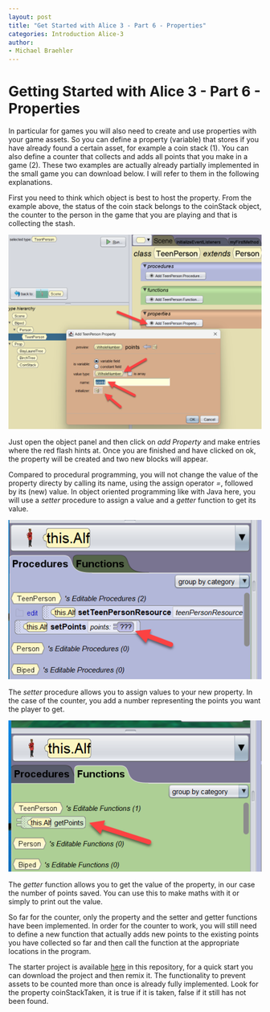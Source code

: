 ```yaml
---
layout: post
title: "Get Started with Alice 3 - Part 6 - Properties"
categories: Introduction Alice-3
author:
- Michael Braehler
---
```


# Getting Started with Alice 3 - Part 6 - Properties

In particular for games you will also need to create and use properties with your game assets. So you can define a property (variable) that stores if
you have already found a certain asset, for example a coin stack (1). You can also define a counter that collects and adds all points that you
make in a game (2). These two examples are actually already partially implemented in the small game you can download below. I will refer to them
in the following explanations.

First you need to think which object is best to host the property. From the example above, the status of the coin stack belongs to the 
coinStack object, the counter to the person in the game that you are playing and that is collecting the stash.

![How to create a property](/assets/230314_CreateProperty1.png)

Just open the object panel and then click on *add Property* and make entries where the red flash hints at. Once you are finished and have
clicked on ok, the property will be created and two new blocks will appear.

Compared to procedural programming, you will not change the value of the property directy by calling its name, using the assign operator *=*,
followed by its (new) value. In object oriented programming like with Java here, you will use a *setter* procedure to assign a value and a *getter*
function to get its value.

![Property - Setter](/assets/230314_CreateProperty2.png)

The *setter* procedure allows you to assign values to your new property. In the case of the counter, you add a number representing the points 
you want the player to get.

![Property - Getter](/assets/230314_CreateProperty3.png)

The *getter* function allows you to get the value of the property, in our case the number of points saved. You can use this to make maths with it
or simply to print out the value.

So far for the counter, only the property and the setter and getter functions have been implemented. In order for the counter to work, you will 
still need to define a new function that actually adds new points to the existing points you have collected
so far and then call the function at the appropriate locations in the program.

The starter project is available [here](https://github.com/mibrs/Alice3Coding/blob/main/230307%20SimpleGame2.a3p) in this repository, for 
a quick start you can download the project and then remix it. The functionality to prevent assets to be counted more than once is already fully
implemented. Look for the property coinStackTaken, it is true if it is taken, false if it still has not been found.
